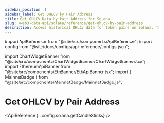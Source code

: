 ```yaml
---
sidebar_position: 1
sidebar_label: Get OHLCV by Pair Address
title: Get OHLCV Data by Pair Address for Solana
slug: /web3-data-api/solana/reference/get-ohlcv-by-pair-address
description: Access historical OHLCV data for token pairs on Solana. Track price trends and volume over time.
---
```


import ApiReference from "@site/src/components/ApiReference";
import config from "@site/docs/configs/api-reference/configs.json";

import ChartWidgetBanner from "@site/src/components/ChartWidgetBanner/ChartWidgetBanner.tsx";
import EthereumApiBanner from "@site/src/components/EthBanner/EthApiBanner.tsx";
import { MainnetBadge } from "@site/src/components/MainnetBadge/MainnetBadge.js";

# Get OHLCV by Pair Address <MainnetBadge />

<div
  style={{
    display: "flex",
    flexDirection: "column",
    alignItems: "stretch", // Ensures both banners have the same width
  }}
>
  <div style={{ width: "100%" }}>
    <ChartWidgetBanner />
  </div>
  <div style={{ width: "100%" }}>
    <EthereumApiBanner
  customTitle="Looking for OHLCV data on EVM?"
  customText="Access OHLCV data by pair address on EVM using our API."
  customButtonText="Explore EVM API"
  customButtonLink="/web3-data-api/evm/reference/get-ohlcv-by-pair-address"
/>

  </div>
</div>

<ApiReference {...config.solana.getCandleSticks} />
